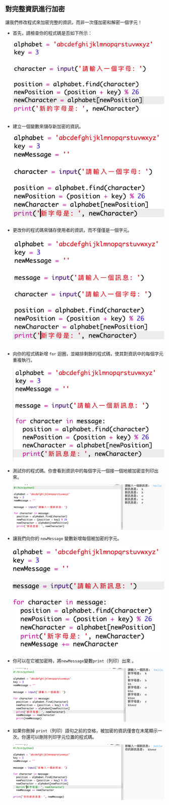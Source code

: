 ## 對完整資訊進行加密

讓我們修改程式來加密完整的資訊，而非一次僅加密和解密一個字元！

+ 首先，請檢查你的程式碼是否如下所示：
    
    ![截圖](images/messages-character-finished.png)

+ 建立一個變數來儲存新加密的資訊。
    
    ![螢幕截圖](images/messages-newmessage.png)

+ 更改你的程式碼來儲存使用者的資訊，而不僅僅是一個字元。
    
    ![截圖](images/messages-message.png)

+ 向你的程式碼新增 `for` 迴圈，並縮排剩餘的程式碼，使其對資訊中的每個字元重複執行。
    
    ![截圖](images/messages-loop.png)

+ 測試你的程式碼。你會看到資訊中的每個字元一個接一個地被加密並列印出來。
    
    ![截圖](images/messages-loop-test.png)

+ 讓我們向你的 `newMessage` 變數新增每個被加密的字元。
    
    ![截圖](images/messges-message-add-character.png)

+ 你可以在它被加密時，將`newMessage`變數`print`（列印）出來 。
    
    ![截圖](images/messages-print-message-characters.png)

+ 如果你刪掉 `print`（列印）語句之前的空格，被加密的資訊僅會在末尾顯示一次。你還可以刪除列印字元位置的程式碼。
    
    ![截圖](images/messages-print-message-comment.png)